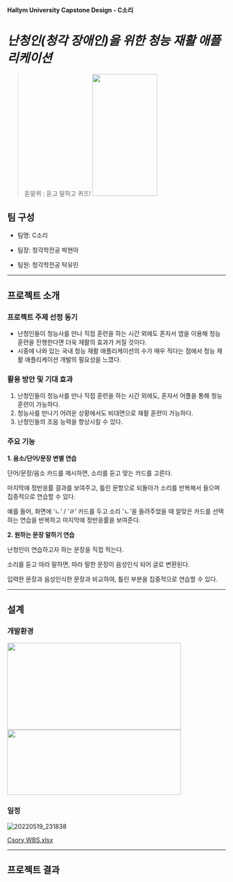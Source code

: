 #### Hallym University Capstone Design - C소리
# *난청인(청각 장애인)을 위한 청능 재활 애플리케이션*

> 듣말퀴 : 듣고 말하고 퀴즈! <img src=https://user-images.githubusercontent.com/101167304/169322704-798b07b9-e055-45ca-affd-82c46cb5dbf5.png width="150" height="280"/> 






## 팀 구성

- 팀명: C소리

- 팀장: 청각학전공 박현아

- 팀원: 청각학전공 탁유민

---
## 프로젝트 소개

### 프로젝트 주제 선정 동기 
- 난청인들이 청능사를 만나 직접 훈련을 하는 시간 외에도 혼자서 앱을 이용해 청능 훈련을 진행한다면 더욱 재활의 효과가 커질 것이다. 
- 시중에 나와 있는 국내 청능 재활 애플리케이션의 수가 매우 적다는 점에서 청능 재활 애플리케이션 개발의 필요성을 느꼈다.
### 활용 방안 및 기대 효과
1. 난청인들이 청능사를 만나 직접 훈련을 하는 시간 외에도, 혼자서 어플을 통해 청능 훈련이 가능하다. 
2. 청능사를 만나기 어려운 상황에서도 비대면으로 재활 훈련이 가능하다. 
3. 난청인들의 조음 능력을 향상시킬 수 있다.

### 주요 기능
**1. 음소/단어/문장 변별 연습**

단어/문장/음소 카드를 제시하면, 소리를 듣고 맞는 카드를 고른다. 

마지막에 정반응률 결과를 보여주고, 틀린 문항으로 되돌아가 소리를 반복해서 들으며 집중적으로 연습할 수 있다.

예를 들어, 화면에 ‘ㄴ’ / ‘ㄹ’ 카드를 두고 소리 'ㄴ'을 들려주었을 때 알맞은 카드를 선택하는 연습을 반복하고 마지막에 정반응률을 보여준다.


**2. 원하는 문장 말하기 연습**

난청인이 연습하고자 하는 문장을 직접 적는다. 

소리를 듣고 따라 말하면, 따라 말한 문장이 음성인식 되어 글로 변환된다. 

입력한 문장과 음성인식한 문장과 비교하여, 틀린 부분을 집중적으로 연습할 수 있다.


---
## 설계
### 개발환경





<img src= https://user-images.githubusercontent.com/101167304/169302696-0905267e-9ff2-41fc-baeb-56531ce3a936.png  width="400" height="200"/> <img src= https://user-images.githubusercontent.com/101167304/169317016-160a231a-b753-4ea4-91da-ff7b75ada7b7.png  width="400" height="150"/>                                                                                                                                         
                                                                                                                                         






### 일정
![20220519_231838](https://user-images.githubusercontent.com/101167304/169317862-c9e2db85-3a1a-48b8-b0c7-7996d6c75f33.jpg)

[Csory WBS.xlsx](https://github.com/teamCsory/CapstoneDesign_Csory/files/8730165/Csory.WBS.xlsx)



---
## 프로젝트 결과



